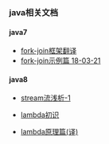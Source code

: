 ### java相关文档

#### java7

- [fork-join框架翻译](java7/asynchronous_programming/18-03-18/fork-join框架翻译.md)
- [fork-join示例篇 18-03-21](java7/asynchronous_programming/18-03-21/fork-join示例篇.md)

#### java8

- [stream流浅析-1](java8/stream/18-03-10/stream流浅析-1.md)

- [lambda初识](java8/lambda/18-02-27/lambda初识.md)
- [lambda原理篇(译)](java8/lambda/18-03-07/lambda原理篇(译).md)
